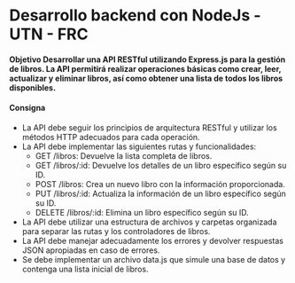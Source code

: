 <h1>Desarrollo backend con NodeJs - UTN - FRC</h1>

<h4>Objetivo Desarrollar una API RESTful utilizando Express.js para la gestión de libros. La API permitirá realizar operaciones básicas como crear, leer,
actualizar y eliminar libros, así como obtener una lista de todos los libros disponibles.</h4> 

<h4>Consigna</h4> 

<ul>
<li>La API debe seguir los principios de arquitectura RESTful y utilizar los métodos HTTP
adecuados para cada operación.</li>
<li>La API debe implementar las siguientes rutas y funcionalidades:
  <ul>
<li>GET /libros: Devuelve la lista completa de libros.</li>
<li>GET /libros/:id: Devuelve los detalles de un libro específico según su ID.</li>
<li>POST /libros: Crea un nuevo libro con la información proporcionada.</li>
<li>PUT /libros/:id: Actualiza la información de un libro específico según su ID.</li>
<li>DELETE /libros/:id: Elimina un libro específico según su ID.</li></ul></li>
<li>La API debe utilizar una estructura de archivos y carpetas organizada para separar las rutas y
los controladores de libros.</li>
<li>La API debe manejar adecuadamente los errores y devolver respuestas JSON apropiadas en
caso de errores.</li>
<li>Se debe implementar un archivo data.js que simule una base de datos y contenga una lista
inicial de libros.</li>
</ul>



